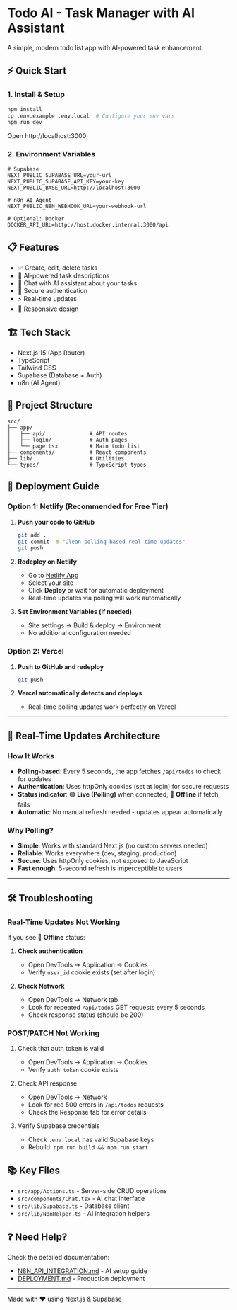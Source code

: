 # Todo AI - Task Manager with AI Assistant

A simple, modern todo list app with AI-powered task enhancement.

## ⚡ Quick Start

### 1. Install & Setup

```bash
npm install
cp .env.example .env.local  # Configure your env vars
npm run dev
```

Open http://localhost:3000

### 2. Environment Variables

```env
# Supabase
NEXT_PUBLIC_SUPABASE_URL=your-url
NEXT_PUBLIC_SUPABASE_API_KEY=your-key
NEXT_PUBLIC_BASE_URL=http://localhost:3000

# n8n AI Agent
NEXT_PUBLIC_N8N_WEBHOOK_URL=your-webhook-url

# Optional: Docker
DOCKER_API_URL=http://host.docker.internal:3000/api
```

## 📋 Features

- ✅ Create, edit, delete tasks
- 🤖 AI-powered task descriptions
- 💬 Chat with AI assistant about your tasks
- 🔐 Secure authentication
- ⚡ Real-time updates
- 📱 Responsive design

## 🏗️ Tech Stack

- Next.js 15 (App Router)
- TypeScript
- Tailwind CSS
- Supabase (Database + Auth)
- n8n (AI Agent)

## 📁 Project Structure

```
src/
├── app/
│   ├── api/              # API routes
│   ├── login/            # Auth pages
│   └── page.tsx          # Main todo list
├── components/           # React components
├── lib/                  # Utilities
└── types/                # TypeScript types
```

## 🚀 Deployment Guide

### **Option 1: Netlify (Recommended for Free Tier)**

1. **Push your code to GitHub**
   ```bash
   git add .
   git commit -m "Clean polling-based real-time updates"
   git push
   ```

2. **Redeploy on Netlify**
   - Go to [Netlify App](https://app.netlify.com)
   - Select your site
   - Click **Deploy** or wait for automatic deployment
   - Real-time updates via polling will work automatically

3. **Set Environment Variables (if needed)**
   - Site settings → Build & deploy → Environment
   - No additional configuration needed

### **Option 2: Vercel**

1. **Push to GitHub and redeploy**
   ```bash
   git push
   ```

2. **Vercel automatically detects and deploys**
   - Real-time polling updates work perfectly on Vercel

---

## 🔌 Real-Time Updates Architecture

### **How It Works**

- **Polling-based**: Every 5 seconds, the app fetches `/api/todos` to check for updates
- **Authentication**: Uses httpOnly cookies (set at login) for secure requests
- **Status indicator**: 🟢 **Live (Polling)** when connected, 🔴 **Offline** if fetch fails
- **Automatic**: No manual refresh needed - updates appear automatically

### **Why Polling?**

- **Simple**: Works with standard Next.js (no custom servers needed)
- **Reliable**: Works everywhere (dev, staging, production)
- **Secure**: Uses httpOnly cookies, not exposed to JavaScript
- **Fast enough**: 5-second refresh is imperceptible to users

---

## 🛠️ Troubleshooting

### Real-Time Updates Not Working

If you see 🔴 **Offline** status:

1. **Check authentication**
   - Open DevTools → Application → Cookies
   - Verify `user_id` cookie exists (set after login)

2. **Check Network**
   - Open DevTools → Network tab
   - Look for repeated `/api/todos` GET requests every 5 seconds
   - Check response status (should be 200)

### POST/PATCH Not Working

1. Check that auth token is valid
   - Open DevTools → Application → Cookies
   - Verify `auth_token` cookie exists

2. Check API response
   - Open DevTools → Network
   - Look for red 500 errors in `/api/todos` requests
   - Check the Response tab for error details

3. Verify Supabase credentials
   - Check `.env.local` has valid Supabase keys
   - Rebuild: `npm run build && npm run start`

## 📚 Key Files

- `src/app/Actions.ts` - Server-side CRUD operations
- `src/components/Chat.tsx` - AI chat interface
- `src/lib/Supabase.ts` - Database client
- `src/lib/N8nHelper.ts` - AI integration helpers

## ❓ Need Help?

Check the detailed documentation:
- [N8N_API_INTEGRATION.md](./N8N_API_INTEGRATION.md) - AI setup guide
- [DEPLOYMENT.md](./DEPLOYMENT.md) - Production deployment

---

Made with ❤️ using Next.js & Supabase
